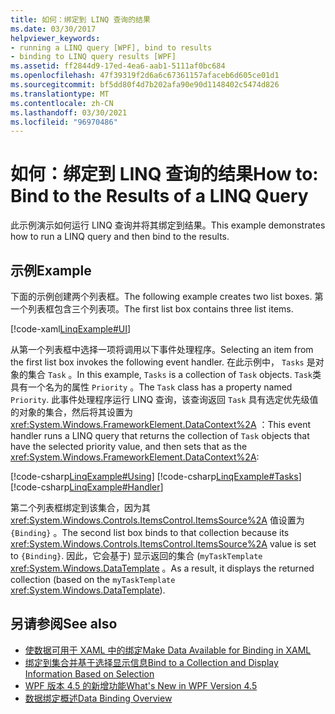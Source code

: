 ```yaml
---
title: 如何：绑定到 LINQ 查询的结果
ms.date: 03/30/2017
helpviewer_keywords:
- running a LINQ query [WPF], bind to results
- binding to LINQ query results [WPF]
ms.assetid: ff2844d9-17ed-4ea6-aab1-5111af0bc684
ms.openlocfilehash: 47f39319f2d6a6c67361157afaceb6d605ce01d1
ms.sourcegitcommit: bf5dd80f4d7b202afa90e90d1148402c5474d826
ms.translationtype: MT
ms.contentlocale: zh-CN
ms.lasthandoff: 03/30/2021
ms.locfileid: "96970486"
---
```

# <a name="how-to-bind-to-the-results-of-a-linq-query"></a><span data-ttu-id="1e6ab-102">如何：绑定到 LINQ 查询的结果</span><span class="sxs-lookup"><span data-stu-id="1e6ab-102">How to: Bind to the Results of a LINQ Query</span></span>

<span data-ttu-id="1e6ab-103">此示例演示如何运行 LINQ 查询并将其绑定到结果。</span><span class="sxs-lookup"><span data-stu-id="1e6ab-103">This example demonstrates how to run a LINQ query and then bind to the results.</span></span>

## <a name="example"></a><span data-ttu-id="1e6ab-104">示例</span><span class="sxs-lookup"><span data-stu-id="1e6ab-104">Example</span></span>

<span data-ttu-id="1e6ab-105">下面的示例创建两个列表框。</span><span class="sxs-lookup"><span data-stu-id="1e6ab-105">The following example creates two list boxes.</span></span> <span data-ttu-id="1e6ab-106">第一个列表框包含三个列表项。</span><span class="sxs-lookup"><span data-stu-id="1e6ab-106">The first list box contains three list items.</span></span>

[!code-xaml[LinqExample#UI](~/samples/snippets/csharp/VS_Snippets_Wpf/LinqExample/CSharp/Window1.xaml#ui)]

<span data-ttu-id="1e6ab-107">从第一个列表框中选择一项将调用以下事件处理程序。</span><span class="sxs-lookup"><span data-stu-id="1e6ab-107">Selecting an item from the first list box invokes the following event handler.</span></span> <span data-ttu-id="1e6ab-108">在此示例中， `Tasks` 是对象的集合 `Task` 。</span><span class="sxs-lookup"><span data-stu-id="1e6ab-108">In this example, `Tasks` is a collection of `Task` objects.</span></span> <span data-ttu-id="1e6ab-109">`Task`类具有一个名为的属性 `Priority` 。</span><span class="sxs-lookup"><span data-stu-id="1e6ab-109">The `Task` class has a property named `Priority`.</span></span> <span data-ttu-id="1e6ab-110">此事件处理程序运行 LINQ 查询，该查询返回 `Task` 具有选定优先级值的对象的集合，然后将其设置为 <xref:System.Windows.FrameworkElement.DataContext%2A> ：</span><span class="sxs-lookup"><span data-stu-id="1e6ab-110">This event handler runs a LINQ query that returns the collection of `Task` objects that have the selected priority value, and then sets that as the <xref:System.Windows.FrameworkElement.DataContext%2A>:</span></span>

[!code-csharp[LinqExample#Using](~/samples/snippets/csharp/VS_Snippets_Wpf/LinqExample/CSharp/Window1.xaml.cs#using)]
[!code-csharp[LinqExample#Tasks](~/samples/snippets/csharp/VS_Snippets_Wpf/LinqExample/CSharp/Window1.xaml.cs#tasks)]
[!code-csharp[LinqExample#Handler](~/samples/snippets/csharp/VS_Snippets_Wpf/LinqExample/CSharp/Window1.xaml.cs#handler)]

<span data-ttu-id="1e6ab-111">第二个列表框绑定到该集合，因为其 <xref:System.Windows.Controls.ItemsControl.ItemsSource%2A> 值设置为 `{Binding}` 。</span><span class="sxs-lookup"><span data-stu-id="1e6ab-111">The second list box binds to that collection because its <xref:System.Windows.Controls.ItemsControl.ItemsSource%2A> value is set to `{Binding}`.</span></span> <span data-ttu-id="1e6ab-112">因此，它会基于) 显示返回的集合 (`myTaskTemplate` <xref:System.Windows.DataTemplate> 。</span><span class="sxs-lookup"><span data-stu-id="1e6ab-112">As a result, it displays the returned collection (based on the `myTaskTemplate` <xref:System.Windows.DataTemplate>).</span></span>

## <a name="see-also"></a><span data-ttu-id="1e6ab-113">另请参阅</span><span class="sxs-lookup"><span data-stu-id="1e6ab-113">See also</span></span>

- [<span data-ttu-id="1e6ab-114">使数据可用于 XAML 中的绑定</span><span class="sxs-lookup"><span data-stu-id="1e6ab-114">Make Data Available for Binding in XAML</span></span>](how-to-make-data-available-for-binding-in-xaml.md)
- [<span data-ttu-id="1e6ab-115">绑定到集合并基于选择显示信息</span><span class="sxs-lookup"><span data-stu-id="1e6ab-115">Bind to a Collection and Display Information Based on Selection</span></span>](how-to-bind-to-a-collection-and-display-information-based-on-selection.md)
- [<span data-ttu-id="1e6ab-116">WPF 版本 4.5 的新增功能</span><span class="sxs-lookup"><span data-stu-id="1e6ab-116">What's New in WPF Version 4.5</span></span>](../getting-started/whats-new.md)
- [<span data-ttu-id="1e6ab-117">数据绑定概述</span><span class="sxs-lookup"><span data-stu-id="1e6ab-117">Data Binding Overview</span></span>](/dotnet/desktop-wpf/data/data-binding-overview)
